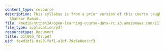 ```yaml
---
content_type: resource
description: This syllabus is from a prior version of this course taught by Professor
  Shankar Raman.
file: /media/https%3A/open-learning-course-data-rc.s3.amazonaws.com/21l-009-shakespeare-spring-2004/fe4d1df10188faf1a1df79a5e0eeacf3_21l009_f03.pdf
file_type: application/pdf
resourcetype: Document
title: 21l009_f03.pdf
uid: fe4d1df1-0188-faf1-a1df-79a5e0eeacf3
---
```

